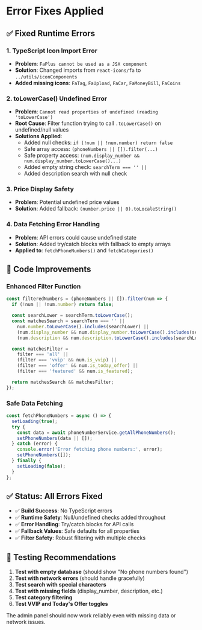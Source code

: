 # Error Fixes Applied

## ✅ Fixed Runtime Errors

### 1. **TypeScript Icon Import Error**
- **Problem**: `FaPlus cannot be used as a JSX component`
- **Solution**: Changed imports from `react-icons/fa` to `../utils/iconComponents`
- **Added missing icons**: `FaTag`, `FaUpload`, `FaCar`, `FaMoneyBill`, `FaCoins`

### 2. **toLowerCase() Undefined Error**
- **Problem**: `Cannot read properties of undefined (reading 'toLowerCase')`
- **Root Cause**: Filter function trying to call `.toLowerCase()` on undefined/null values
- **Solutions Applied**:
  - Added null checks: `if (!num || !num.number) return false`
  - Safe array access: `(phoneNumbers || []).filter(...)`
  - Safe property access: `(num.display_number && num.display_number.toLowerCase()...)`
  - Added empty string check: `searchTerm === '' ||`
  - Added description search with null check

### 3. **Price Display Safety**
- **Problem**: Potential undefined price values
- **Solution**: Added fallback: `(number.price || 0).toLocaleString()`

### 4. **Data Fetching Error Handling**
- **Problem**: API errors could cause undefined state
- **Solution**: Added try/catch blocks with fallback to empty arrays
- **Applied to**: `fetchPhoneNumbers()` and `fetchCategories()`

## 🔧 Code Improvements

### Enhanced Filter Function
```javascript
const filteredNumbers = (phoneNumbers || []).filter(num => {
  if (!num || !num.number) return false;

  const searchLower = searchTerm.toLowerCase();
  const matchesSearch = searchTerm === '' ||
    num.number.toLowerCase().includes(searchLower) ||
    (num.display_number && num.display_number.toLowerCase().includes(searchLower)) ||
    (num.description && num.description.toLowerCase().includes(searchLower));

  const matchesFilter =
    filter === 'all' ||
    (filter === 'vvip' && num.is_vvip) ||
    (filter === 'offer' && num.is_today_offer) ||
    (filter === 'featured' && num.is_featured);

  return matchesSearch && matchesFilter;
});
```

### Safe Data Fetching
```javascript
const fetchPhoneNumbers = async () => {
  setLoading(true);
  try {
    const data = await phoneNumberService.getAllPhoneNumbers();
    setPhoneNumbers(data || []);
  } catch (error) {
    console.error('Error fetching phone numbers:', error);
    setPhoneNumbers([]);
  } finally {
    setLoading(false);
  }
};
```

## ✅ Status: All Errors Fixed

- ✅ **Build Success**: No TypeScript errors
- ✅ **Runtime Safety**: Null/undefined checks added throughout
- ✅ **Error Handling**: Try/catch blocks for API calls
- ✅ **Fallback Values**: Safe defaults for all properties
- ✅ **Filter Safety**: Robust filtering with multiple checks

## 🧪 Testing Recommendations

1. **Test with empty database** (should show "No phone numbers found")
2. **Test with network errors** (should handle gracefully)
3. **Test search with special characters**
4. **Test with missing fields** (display_number, description, etc.)
5. **Test category filtering**
6. **Test VVIP and Today's Offer toggles**

The admin panel should now work reliably even with missing data or network issues.
